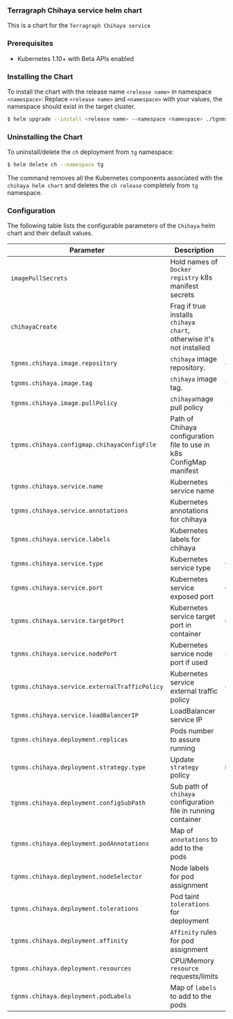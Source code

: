 ### Terragraph Chihaya service helm chart
This is a chart for the `Terragraph Chihaya service`

### Prerequisites
- Kubernetes 1.10+ with Beta APIs enabled

### Installing the Chart
To install the chart with the release name `<release name>` in namespace `<namespace>`:
Replace `<release name>` and `<namespace>` with your values, the namespace should exist in the target cluster.
```bash
$ helm upgrade --install <release name> --namespace <namespace> ./tgnms/charts/chihaya -f vals.yml
```

### Uninstalling the Chart
To uninstall/delete the `ch` deployment from `tg` namespace:
```bash
$ helm delete ch --namespace tg
```
The command removes all the Kubernetes components associated with the `chihaya helm chart` and
deletes the `ch release` completely from `tg` namespace.

### Configuration
The following table lists the configurable parameters of the `Chihaya` helm chart and their default values.

| Parameter                                    | Description                                                         | Default                       |
| -------------------------------------------- | ------------------------------------------------------------------- | ----------------------------- |
| `imagePullSecrets`                           | Hold names of `Docker registry` k8s manifest secrets                | `[]`                          |
| `chihayaCreate`                              | Frag if true installs `chihaya chart`, otherwise it's not installed | `false`                       |
| `tgnms.chihaya.image.repository`              | `chihaya` image repository.                                         | `quay.io/jzelinskie/chihaya`  |
| `tgnms.chihaya.image.tag`                     | `chihaya` image tag.                                                | `v2.0.0-rc.2`                 |
| `tgnms.chihaya.image.pullPolicy`              | `chihaya`mage pull policy                                           | `IfNotPresent`                |
| `tgnms.chihaya.configmap.chihayaConfigFile`   | Path of Chihaya configuration file to use in k8s ConfigMap manifest | `./tgnms/scripts/chihaya.yml` |
| `tgnms.chihaya.service.name`                  | Kubernetes service name                                             | `chahaya`                     |
| `tgnms.chihaya.service.annotations`           | Kubernetes annotations for chihaya                                  | `{}`                          |
| `tgnms.chihaya.service.labels`                | Kubernetes labels for chihaya                                       | `{}`                          |
| `tgnms.chihaya.service.type`                  | Kubernetes service type                                             | `ClusterIP`                   |
| `tgnms.chihaya.service.port`                  | Kubernetes service exposed port                                     | `6969`                        |
| `tgnms.chihaya.service.targetPort`            | Kubernetes service target port in container                         | `6969`                        |
| `tgnms.chihaya.service.nodePort`              | Kubernetes service node port if used                                | `nil`                         |
| `tgnms.chihaya.service.externalTrafficPolicy` | Kubernetes service external traffic policy                          | `Cluster`                     |
| `tgnms.chihaya.service.loadBalancerIP`        | LoadBalancer service IP                                             | `{}`                          |
| `tgnms.chihaya.deployment.replicas`           | Pods number to assure running                                       | `1`                           |
| `tgnms.chihaya.deployment.strategy.type`      | Update `strategy` policy                                            | `Recreate`                    |
| `tgnms.chihaya.deployment.configSubPath`      | Sub path of `chihaya` configuration file in running container       | `chihaya.yml`                 |
| `tgnms.chihaya.deployment.podAnnotations`     | Map of `annotations` to add to the pods                             | `{}`                          |
| `tgnms.chihaya.deployment.nodeSelector`       | Node labels for pod assignment                                      | `{}`                          |
| `tgnms.chihaya.deployment.tolerations`        | Pod taint `tolerations` for deployment                              | `{}`                          |
| `tgnms.chihaya.deployment.affinity`           | `Affinity` rules for pod assignment                                 | `{}`                          |
| `tgnms.chihaya.deployment.resources`          | CPU/Memory `resource` requests/limits                               | `{}`                          |
| `tgnms.chihaya.deployment.podLabels`          | Map of `labels` to add to the pods                                  | `{}`                          |
